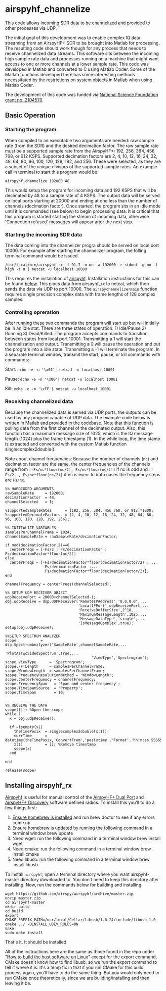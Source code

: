 # airspyhf_channelize
This code allows incoming SDR data to be channelized and provided to other processes via UDP. 

The initial goal of this development was to enable complex IQ data streaming from an AirspyHF+ SDR to be brought into Matlab for processing. The resulting code should work though for any process that needs to receive channelized data streams. This software sits between the incoming high sample rate data and processes running on a machine that might want access to one or more channels at a lower sample rate. This code was developed in Matlab and converted to C using Matlab Coder. Some of the Matlab functions developed here has some interesting methods necessitated by the restrictions on system objects in Matlab when using Matlab Coder. 

The development of this code was funded via [National Science Foundation grant no. 2104570](https://nsf.gov/awardsearch/showAward?AWD_ID=2104570&HistoricalAwards=false).

## Basic Operation
### Starting the program
When compiled to an executable two arguments are needed: raw sample rate (from the SDR) and the desired decimation factor. The raw sample rate must be a supported sample rate from the AirspyHF+: 192, 256, 384, 456, 768, or 912 KSPS. Supported decimation factors are 2, 4, 10, 12, 16, 24, 32, 48, 64, 80, 96, 100, 120, 128, 192, and 256. These were selected, as they are a subset of the unique divisors of the supported sample rates. An example call in terminal to start this program would be 

`airspyhf_channelize 192000 48`

This would setup the program for incoming data and 192 KSPS that will be decimated by 48 to a sample rate of 4 KSPS. The output data will be served on local ports starting at 20000 and ending at one less than the number of channels (decimation factor). Once started, the program sits in an idle mode until it is commanded (see below) to begin processing data. It is critical that this program is started starting the stream of incoming data, otherwise 'Connection refused' messages will appear after the next step.

### Starting the incoming SDR data
The data coming into the channelizer progra  should be served on local port 10000. For example after starting the channelizer program, the folling terminal command would be issued. 

`/usr/local/bin/airspyhf_rx -f 91.7 -m on -a 192000 -r stdout -g on -l high -t 0 | netcat -u localhost 10000`

This requires the installation of [airspyhf](https://github.com/airspy/airspyhf). Installation instructions for this can be found [below](https://github.com/dynamic-and-active-systems-lab/airspyhf_channelize#installing-airspyhf_rx). This pipes data from airspyhf_rx to netcat, which then sends the data via UDP to port 10000. The `airspychannelizermain` function requires single precision complex data with frame lengths of 128 complex samples.

### Controlling opreration
After running these two commands the program will start up but will initially be in an idle stat. There are three states of operation: 1) Idle/Pause 2) Running 3) Dead/Killed. The program accepts commands to transition between states from local port 10001. Transmitting a 1 will start the channelization and output. Transmitting a 0 will pause the operation and put the program into a idle state. Transmitting a -1 will terminate the program. In a separate terminal window, transmit the start, pause, or kill commands with commands: 

Start: `echo -e -n '\x01'| netcat -u localhost 10001`

Pause: `echo -e -n '\x00'| netcat -u localhost 10001`

Kill:  `echo -e -n '\xFF'| netcat -u localhost 10001`

### Receiving channelized data

Because the channelized data is served via UDP ports, the outputs can be used by any program capable of UDP data. The example code below is written in Matlab and provided in the codebase. Note that this function is pulling data from the first channel of the decimated output. Also, this function has a maximum message size of 1025, which is the IQ message length (1024) plus the frame timestamp (1). In the while loop, the time stamp is extracted and converted with the custom Matlab function singlecomplex2double().

Note about channel frequencies: Because the number of channels (`nc`) and decimation factor are the same, the center frequencies of the channels range from `[-Fs/nc*floor(nc/2), Fs/nc*floor(nc/2)]` if nc is odd and `[-Fs/2, , Fs/nc*floor(nc/2)]` if nc is even. In both cases the frequency steps are `Fs/nc`.

```
%% HARDCODED ARGUMENTS
rawSampleRate     = 192000;
decimationFactor  = 48;
channelSelected   = 1;

%supportedSampleRates      = [192, 256, 384, 456 768, or 912]*1000;
%supportedDecimateFactors  = [2, 4, 10, 12, 16, 24, 32, 48, 64, 80, 96, 100, 120, 128, 192, 256];

%% INITIALIZE VARIABLES
samplesPerChannelFrame = 1024;
channelSampleRate = rawSampleRate/decimationFactor;

if mod(decimationFactor,2)==0
  centerFreqs = [-Fs/2 : Fs/decimationFactor : Fs/decimationFactor*floor(nc/2)]
else 
  centerFreqs = [-Fs/decimationFactor*floor(decimationFactor/2) :...
                  Fs/decimationFactor :...
                  Fs/decimationFactor*floor(decimationFactor/2)];
end

channelFrequency = centerFreqs(channelSelected);

%% SETUP UDP RECEIVER OBJECT
udpReceivePort = 20000+channelSelected-1;
obj.udpReceive = dsp.UDPReceiver('RemoteIPAddress','0.0.0.0',...
                                 'LocalIPPort',udpReceivePort,...
                                 'ReceiveBufferSize',2^18,...
                                 'MaximumMessageLength',1025,...
                                 'MessageDataType','single',...
                                 'IsMessageComplex',true); 
setup(obj.udpReceive);

%%SETUP SPECTRUM ANALYZER
scope           = dsp.SpectrumAnalyzer('SampleRate',channelSampleRate,...
                                       'PlotAsTwoSidedSpectrum',true,...
                                       'ViewType','Spectrogram');
scope.ViewType      = 'Spectrogram';
scope.FFTLength     = samplesPerChannelFrame;
scope.WindowLength  = samplesPerChannelFrame;
scope.FrequencyResolutionMethod = 'WindowLength';
scope.CenterFrequency = channelFrequency;
scope.FrequencySpan   = 'Span and center frequency';
scope.TimeSpanSource  = 'Property';
scope.TimeSpan        = 10;


%% RECEIVE THE DATA
scope([]); %Open the scope
while 1
  x = obj.udpReceive();

  if ~isempty(x1)
    theTimePosix  = singlecomplex2double(x(1));
    currTime      = datetime(theTimePosix,'ConvertFrom','posixtime','Format','hh:m:ss.SSSSSS');
    x(1)          = []; %Remove timestamp
    scope(x)
  end
  
end             
                
release(scope)  
```

## Installing airspyhf_rx
[Airspyhf](https://airspy.com/airspy-hf-discovery/) is useful for manual control of the [AirspyHF+ Dual Port](https://airspy.com/airspy-hf-plus/) and [AirspyHF+ Discovery](https://airspy.com/airspy-hf-discovery/) software defined radios. To install this you'll to do a few things first:
1. [Ensure homebrew is installed](https://brew.sh/) and run brew doctor to see if any errors come up 
2. Ensure homebrew is updated by running the following command in a terminal window brew update 
3. Need wget: run the following command in a terminal window brew install wget 
4. Need cmake: run the following command in a terminal window brew install cmake 
5. Need libusb: run the following command in a terminal window brew install libusb

To install `airspyhf`, open a terminal directory where you want airspyhf-master directory downloaded to. You don't need to keep this directory after installing. Now, run the commands below for building and installing. 
```
wget https://github.com/airspy/airspyhf/archive/master.zip
unzip master.zip
cd airspyhf-master
mkdir build
cd build
export CMAKE_PREFIX_PATH=/usr/local/Cellar/libusb/1.0.24/include/libusb-1.0
cmake ../ -DINSTALL_UDEV_RULES=ON
make
sudo make install
```
That's it. It should be installed. 

All of the instructions here are the same as those found in the repo under "[How to build the host software on Linux](https://github.com/airspy/airspyhf#build-host-software-on-linux)" except for the export command. CMake doesn't know how to find libusb, so we run the export command to tell it where it is. It's a temp fix in that if you run CMake for this build process again, you'll have to do the same thing. But you would only need to run CMake once theoretically, since we are building/installing and then leaving it be. 
